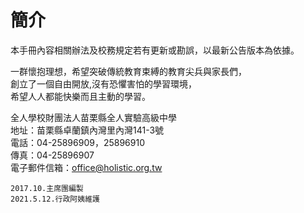 # 簡介

本手冊內容相關辦法及校務規定若有更新或勘誤，以最新公告版本為依據。

一群懷抱理想，希望突破傳統教育束縛的教育尖兵與家長們，\
&#x20;創立了一個自由開放,沒有恐懼害怕的學習環境，\
&#x20;希望人人都能快樂而且主動的學習。

全人學校財團法人苗栗縣全人實驗高級中學\
地址：苗栗縣卓蘭鎮內灣里內灣141-3號\
電話：04-25896909，25896910\
傳真：04-25896907\
電子郵件信箱：office@holistic.org.tw

```
2017.10.主席團編製
2021.5.12.行政阿姨維護
```
